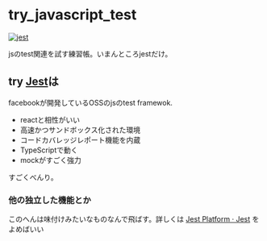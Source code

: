 # try_javascript_test
 [![jest](https://jestjs.io/img/jest-badge.svg)](https://github.com/facebook/jest)

jsのtest関連を試す練習帳。いまんところjestだけ。

##  try [Jest](https://jestjs.io/ja/)は
facebookが開発しているOSSのjsのtest framewok.
 - reactと相性がいい
 - 高速かつサンドボックス化された環境
 - コードカバレッジレポート機能を内蔵
 - TypeScriptで動く
 - mockがすごく強力

 すごくべんり。

###  他の独立した機能とか

このへんは味付けみたいなものなんで飛ばす。詳しくは [Jest Platform · Jest](https://jestjs.io/docs/ja/jest-platform) をよめばいい